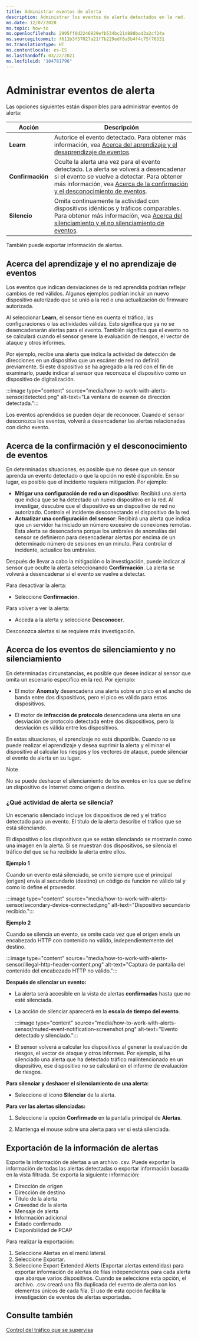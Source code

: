 ```yaml
---
title: Administrar eventos de alerta
description: Administrar los eventos de alerta detectados en la red.
ms.date: 12/07/2020
ms.topic: how-to
ms.openlocfilehash: 2995ff0d2246929efb534bc21d888bad3a2cf24a
ms.sourcegitcommit: f611b3f57027a21f7b229edf8a5b4f4c75f76331
ms.translationtype: HT
ms.contentlocale: es-ES
ms.lasthandoff: 03/22/2021
ms.locfileid: "104781796"
---
```

# <a name="manage-alert-events"></a>Administrar eventos de alerta

Las opciones siguientes están disponibles para administrar eventos de alerta:

 | Acción | Descripción |
 |--|--|
 | **Learn** | Autorice el evento detectado. Para obtener más información, vea [Acerca del aprendizaje y el desaprendizaje de eventos](#about-learning-and-unlearning-events). |
 | **Confirmación** | Oculte la alerta una vez para el evento detectado. La alerta se volverá a desencadenar si el evento se vuelve a detectar. Para obtener más información, vea [Acerca de la confirmación y el desconocimiento de eventos](#about-acknowledging-and-unacknowledging-events). |
 | **Silencio** | Omita continuamente la actividad con dispositivos idénticos y tráficos comparables. Para obtener más información, vea [Acerca del silenciamiento y el no silenciamiento de eventos](#about-muting-and-unmuting-events). |
 
También puede exportar información de alertas.
## <a name="about-learning-and-unlearning-events"></a>Acerca del aprendizaje y el no aprendizaje de eventos

Los eventos que indican desviaciones de la red aprendida podrían reflejar cambios de red válidos. Algunos ejemplos podrían incluir un nuevo dispositivo autorizado que se unió a la red o una actualización de firmware autorizada.

Al seleccionar **Learn**, el sensor tiene en cuenta el tráfico, las configuraciones o las actividades válidas. Esto significa que ya no se desencadenarán alertas para el evento. También significa que el evento no se calculará cuando el sensor genere la evaluación de riesgos, el vector de ataque y otros informes.

Por ejemplo, recibe una alerta que indica la actividad de detección de direcciones en un dispositivo que un escáner de red no definió previamente. Si este dispositivo se ha agregado a la red con el fin de examinarlo, puede indicar al sensor que reconozca el dispositivo como un dispositivo de digitalización.

:::image type="content" source="media/how-to-work-with-alerts-sensor/detected.png" alt-text="La ventana de examen de dirección detectada.":::

Los eventos aprendidos se pueden dejar de reconocer. Cuando el sensor desconozca los eventos, volverá a desencadenar las alertas relacionadas con dicho evento.

## <a name="about-acknowledging-and-unacknowledging-events"></a>Acerca de la confirmación y el desconocimiento de eventos

En determinadas situaciones, es posible que no desee que un sensor aprenda un evento detectado o que la opción no esté disponible. En su lugar, es posible que el incidente requiera mitigación. Por ejemplo:

- **Mitigar una configuración de red o un dispositivo**: Recibirá una alerta que indica que se ha detectado un nuevo dispositivo en la red. Al investigar, descubre que el dispositivo es un dispositivo de red no autorizado. Controla el incidente desconectando el dispositivo de la red.
- **Actualizar una configuración del sensor**: Recibirá una alerta que indica que un servidor ha iniciado un número excesivo de conexiones remotas. Esta alerta se desencadena porque los umbrales de anomalías del sensor se definieron para desencadenar alertas por encima de un determinado número de sesiones en un minuto. Para controlar el incidente, actualice los umbrales.

Después de llevar a cabo la mitigación o la investigación, puede indicar al sensor que oculte la alerta seleccionando **Confirmación**. La alerta se volverá a desencadenar si el evento se vuelve a detectar.

Para desactivar la alerta:

  - Seleccione **Confirmación**.

Para volver a ver la alerta:

  - Acceda a la alerta y seleccione **Desconocer**.

Desconozca alertas si se requiere más investigación.

## <a name="about-muting-and-unmuting-events"></a>Acerca de los eventos de silenciamiento y no silenciamiento

En determinadas circunstancias, es posible que desee indicar al sensor que omita un escenario específico en la red. Por ejemplo:

  - El motor **Anomaly** desencadena una alerta sobre un pico en el ancho de banda entre dos dispositivos, pero el pico es válido para estos dispositivos.

  - El motor de **infracción de protocolo** desencadena una alerta en una desviación de protocolo detectada entre dos dispositivos, pero la desviación es válida entre los dispositivos.

En estas situaciones, el aprendizaje no está disponible. Cuando no se puede realizar el aprendizaje y desea suprimir la alerta y eliminar el dispositivo al calcular los riesgos y los vectores de ataque, puede silenciar el evento de alerta en su lugar.

> [!NOTE] 
> No se puede deshacer el silenciamiento de los eventos en los que se define un dispositivo de Internet como origen o destino.

### <a name="what-alert-activity-is-muted"></a>¿Qué actividad de alerta se silencia?

Un escenario silenciado incluye los dispositivos de red y el tráfico detectado para un evento. El título de la alerta describe el tráfico que se está silenciando.

El dispositivo o los dispositivos que se están silenciando se mostrarán como una imagen en la alerta. Si se muestran dos dispositivos, se silencia el tráfico del que se ha recibido la alerta entre ellos.

**Ejemplo 1**

Cuando un evento está silenciado, se omite siempre que el principal (origen) envía al secundario (destino) un código de función no válido tal y como lo define el proveedor.

:::image type="content" source="media/how-to-work-with-alerts-sensor/secondary-device-connected.png" alt-text="Dispositivo secundario recibido.":::

**Ejemplo 2**

Cuando se silencia un evento, se omite cada vez que el origen envía un encabezado HTTP con contenido no válido, independientemente del destino.

:::image type="content" source="media/how-to-work-with-alerts-sensor/illegal-http-header-content.png" alt-text="Captura de pantalla del contenido del encabezado HTTP no válido.":::

**Después de silenciar un evento:**

- La alerta será accesible en la vista de alertas **confirmadas** hasta que no esté silenciada.

- La acción de silenciar aparecerá en la **escala de tiempo del evento**.

  :::image type="content" source="media/how-to-work-with-alerts-sensor/muted-event-notification-screenshot.png" alt-text="Evento detectado y silenciado.":::

- El sensor volverá a calcular los dispositivos al generar la evaluación de riesgos, el vector de ataque y otros informes. Por ejemplo, si ha silenciado una alerta que ha detectado tráfico malintencionado en un dispositivo, ese dispositivo no se calculará en el informe de evaluación de riesgos.

**Para silenciar y deshacer el silenciamiento de una alerta:**

- Seleccione el icono **Silenciar** de la alerta.

**Para ver las alertas silenciadas:**

1. Seleccione la opción **Confirmado** en la pantalla principal de **Alertas**.

2. Mantenga el mouse sobre una alerta para ver si está silenciada.  

## <a name="export-alert-information"></a>Exportación de la información de alertas

Exporte la información de alertas a un archivo .csv. Puede exportar la información de todas las alertas detectadas o exportar información basada en la vista filtrada. Se exporta la siguiente información:

- Dirección de origen
- Dirección de destino
- Título de la alerta
- Gravedad de la alerta
- Mensaje de alerta
- Información adicional
- Estado confirmado
- Disponibilidad de PCAP

Para realizar la exportación:

1. Seleccione Alertas en el menú lateral.
1. Seleccione Exportar.
1. Seleccione Export Extended Alerts (Exportar alertas extendidas) para exportar información de alertas de filas independientes para cada alerta que abarque varios dispositivos. Cuando se seleccione esta opción, el archivo. .csv creará una fila duplicada del evento de alerta con los elementos únicos de cada fila. El uso de esta opción facilita la investigación de eventos de alertas exportadas.

## <a name="see-also"></a>Consulte también

[Control del tráfico que se supervisa](how-to-control-what-traffic-is-monitored.md)
